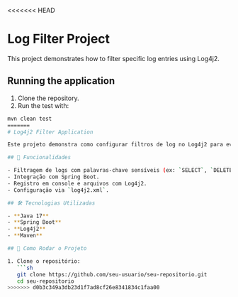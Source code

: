 <<<<<<< HEAD
# Log Filter Project

This project demonstrates how to filter specific log entries using Log4j2.

## Running the application

1. Clone the repository.
2. Run the test with:

```sh
mvn clean test
=======
# Log4j2 Filter Application

Este projeto demonstra como configurar filtros de log no Log4j2 para evitar que consultas SQL sensíveis apareçam nos logs.

## 📌 Funcionalidades

- Filtragem de logs com palavras-chave sensíveis (ex: `SELECT`, `DELETE`, `DROP`).
- Integração com Spring Boot.
- Registro em console e arquivos com Log4j2.
- Configuração via `log4j2.xml`.

## 🛠 Tecnologias Utilizadas

- **Java 17**
- **Spring Boot**
- **Log4j2**
- **Maven**

## 🚀 Como Rodar o Projeto

1. Clone o repositório:
   ```sh
   git clone https://github.com/seu-usuario/seu-repositorio.git
   cd seu-repositorio
>>>>>>> d0b3c349a3db23d1f7ad8cf26e8341834c1faa00
